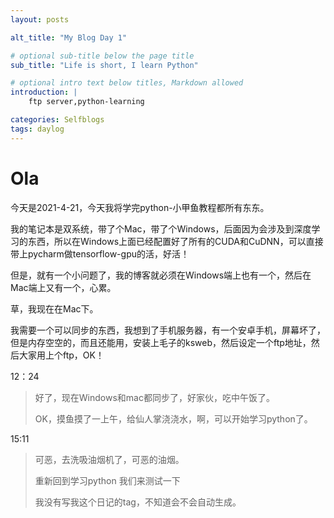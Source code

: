 ```yaml
---
layout: posts

alt_title: "My Blog Day 1"

# optional sub-title below the page title
sub_title: "Life is short, I learn Python"

# optional intro text below titles, Markdown allowed
introduction: |
    ftp server,python-learning

categories: Selfblogs
tags: daylog
---
```




# Ola

今天是2021-4-21，今天我将学完python-小甲鱼教程都所有东东。

我的笔记本是双系统，带了个Mac，带了个Windows，后面因为会涉及到深度学习的东西，所以在Windows上面已经配置好了所有的CUDA和CuDNN，可以直接带上pycharm做tensorflow-gpu的活，好活！

但是，就有一个小问题了，我的博客就必须在Windows端上也有一个，然后在Mac端上又有一个，心累。

草，我现在在Mac下。

我需要一个可以同步的东西，我想到了手机服务器，有一个安卓手机，屏幕坏了，但是内存空空的，而且还能用，安装上毛子的ksweb，然后设定一个ftp地址，然后大家用上个ftp，OK！

12：24

> 好了，现在Windows和mac都同步了，好家伙，吃中午饭了。 
>
> OK，摸鱼摸了一上午，给仙人掌浇浇水，啊，可以开始学习python了。

15:11

> 可恶，去洗吸油烟机了，可恶的油烟。
>
> 重新回到学习python 我们来测试一下
>
> 我没有写我这个日记的tag，不知道会不会自动生成。